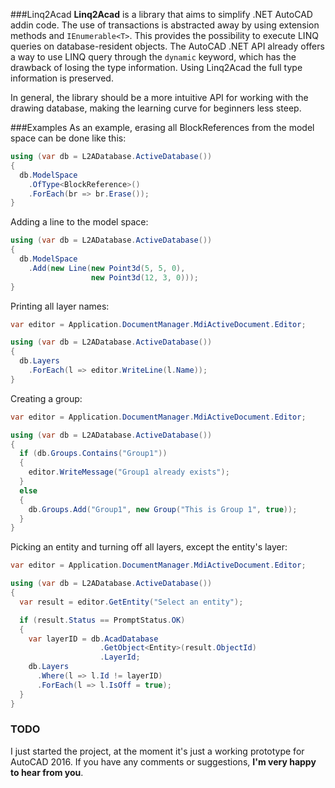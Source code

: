 ###Linq2Acad
**Linq2Acad** is a library that aims to simplify .NET AutoCAD addin code. The use of transactions is abstracted away by using extension methods and ```IEnumerable<T>```. This provides the possibility to execute LINQ queries on database-resident objects. The AutoCAD .NET API already offers a way to use LINQ query through the ```dynamic``` keyword, which has the drawback of losing the type information. Using Linq2Acad the full type information is preserved.

In general, the library should be a more intuitive API for working with the drawing database, making the learning curve for beginners less steep.

###Examples
As an example, erasing all BlockReferences from the model space can be done like this:

```c#
using (var db = L2ADatabase.ActiveDatabase())
{
  db.ModelSpace
    .OfType<BlockReference>()
    .ForEach(br => br.Erase());
}
```

Adding a line to the model space:

```c#
using (var db = L2ADatabase.ActiveDatabase())
{
  db.ModelSpace
    .Add(new Line(new Point3d(5, 5, 0),
                  new Point3d(12, 3, 0)));
}
```

Printing all layer names:

```c#
var editor = Application.DocumentManager.MdiActiveDocument.Editor;

using (var db = L2ADatabase.ActiveDatabase())
{
  db.Layers
    .ForEach(l => editor.WriteLine(l.Name));
}
```

Creating a group:

```c#
var editor = Application.DocumentManager.MdiActiveDocument.Editor;

using (var db = L2ADatabase.ActiveDatabase())
{
  if (db.Groups.Contains("Group1"))
  {
    editor.WriteMessage("Group1 already exists");
  }
  else
  {
    db.Groups.Add("Group1", new Group("This is Group 1", true));
  }
}
```

Picking an entity and turning off all layers, except the entity's layer:

```c#
var editor = Application.DocumentManager.MdiActiveDocument.Editor;

using (var db = L2ADatabase.ActiveDatabase())
{
  var result = editor.GetEntity("Select an entity");

  if (result.Status == PromptStatus.OK)
  {
    var layerID = db.AcadDatabase
                    .GetObject<Entity>(result.ObjectId)
                    .LayerId;
    db.Layers
      .Where(l => l.Id != layerID)
      .ForEach(l => l.IsOff = true);
  }
}
```

### TODO
I just started the project, at the moment it's just a working prototype for AutoCAD 2016. If you have any comments or suggestions, **I'm very happy to hear from you**.